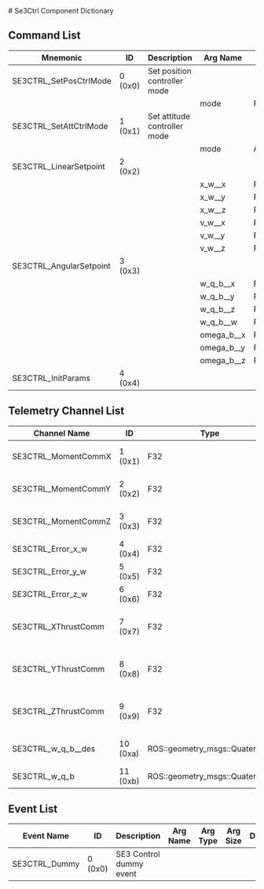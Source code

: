 <title>Se3Ctrl Component Dictionary</title>
# Se3Ctrl Component Dictionary


## Command List

|Mnemonic|ID|Description|Arg Name|Arg Type|Comment
|---|---|---|---|---|---|
|SE3CTRL_SetPosCtrlMode|0 (0x0)|Set position controller mode| | |   
| | | |mode|PosCtrlMode||                    
|SE3CTRL_SetAttCtrlMode|1 (0x1)|Set attitude controller mode| | |   
| | | |mode|AttCtrlMode||                    
|SE3CTRL_LinearSetpoint|2 (0x2)|| | |   
| | | |x_w__x|F64||                    
| | | |x_w__y|F64||                    
| | | |x_w__z|F64||                    
| | | |v_w__x|F64||                    
| | | |v_w__y|F64||                    
| | | |v_w__z|F64||                    
|SE3CTRL_AngularSetpoint|3 (0x3)|| | |   
| | | |w_q_b__x|F64||                    
| | | |w_q_b__y|F64||                    
| | | |w_q_b__z|F64||                    
| | | |w_q_b__w|F64||                    
| | | |omega_b__x|F64||                    
| | | |omega_b__y|F64||                    
| | | |omega_b__z|F64||                    
|SE3CTRL_InitParams|4 (0x4)|| | |   

## Telemetry Channel List

|Channel Name|ID|Type|Description|
|---|---|---|---|
|SE3CTRL_MomentCommX|1 (0x1)|F32|SE3 Control commanded moment in x|
|SE3CTRL_MomentCommY|2 (0x2)|F32|SE3 Control commanded moment in y|
|SE3CTRL_MomentCommZ|3 (0x3)|F32|SE3 Control commanded moment in z|
|SE3CTRL_Error_x_w|4 (0x4)|F32|SE3 Control x error|
|SE3CTRL_Error_y_w|5 (0x5)|F32|SE3 Control y error|
|SE3CTRL_Error_z_w|6 (0x6)|F32|SE3 Control z error|
|SE3CTRL_XThrustComm|7 (0x7)|F32|SE3 Control commanded thrust in x direction|
|SE3CTRL_YThrustComm|8 (0x8)|F32|SE3 Control commanded thrust in x direction|
|SE3CTRL_ZThrustComm|9 (0x9)|F32|SE3 Control commanded thrust in z direction|
|SE3CTRL_w_q_b__des|10 (0xa)|ROS::geometry_msgs::Quaternion|SE3 Control desired orientation|
|SE3CTRL_w_q_b|11 (0xb)|ROS::geometry_msgs::Quaternion|SE3 Control orientation|

## Event List

|Event Name|ID|Description|Arg Name|Arg Type|Arg Size|Description
|---|---|---|---|---|---|---|
|SE3CTRL_Dummy|0 (0x0)|SE3 Control dummy event| | | | |
